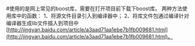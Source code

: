 #使用的是网上常见的boost库，需要在打开项目前下载下boost库。
两种方法使用库中的函数：
1、将源文件目录引入到编译器中；
2、将库文件包通过编译针对编译器生成lib文件插入到项目中[http://jingyan.baidu.com/article/a3aad71aa1ebe7b1fb009681.html](http://jingyan.baidu.com/article/a3aad71aa1ebe7b1fb009681.html)。


